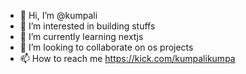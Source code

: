 - 👋 Hi, I’m @kumpali
- 👀 I’m interested in building stuffs
- 🌱 I’m currently learning nextjs
- 💞️ I’m looking to collaborate on os projects
- 📫 How to reach me https://kick.com/kumpalikumpa

<!---
kumpali/kumpali is a ✨ special ✨ repository because its `README.md` (this file) appears on your GitHub profile.
You can click the Preview link to take a look at your changes.
--->
